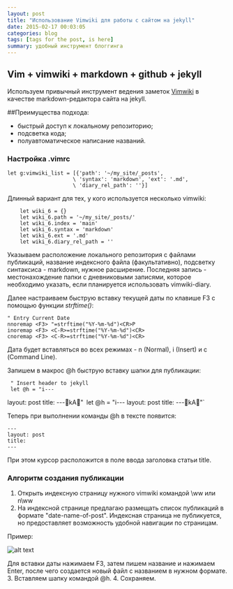 ```yaml
---
layout: post
title: "Использование Vimwiki для работы с сайтом на jekyll" 
date: 2015-02-17 00:03:05
categories: blog
tags: [tags for the post, is here]  
summary: удобный инструмент блоггинга 
---
```


## Vim + vimwiki + markdown + github + jekyll

Используем привычный инструмент ведения заметок [Vimwiki](http://www.vim.org/scripts/script.php?script_id=2226 "Vimwiki") в качестве markdown-редактора сайта на jekyll. 

##Преимущества подхода:

* быстрый доступ к локальному репозиторию;
* подсветка кода;
* полуавтоматическое написание названий.


### Настройка .vimrc

    let g:vimwiki_list = [{'path': '~/my_site/_posts',
                         \ 'syntax': 'markdown', 'ext': '.md',
                         \ 'diary_rel_path': ''}]

Длинный вариант для тех, у кого используется несколько vimwiki:

```
    let wiki_6 = {}
    let wiki_6.path = '~/my_site/_posts/'
    let wiki_6.index = 'main'
    let wiki_6.syntax = 'markdown'
    let wiki_6.ext = '.md'
    let wiki_6.diary_rel_path = ''
```

Указываем расположение локального репозитория с файлами публикаций, название индексного файла (факультативно), подсветку синтаксиса - markdown, нужное расширение. Последняя запись - местонахождение папки с дневниковыми записями, которое необходимо указать, если планируется использовать vimwiki-diary.

Далее настраиваем быструю вставку текущей даты по клавише F3 с помощью функции *strftime()*: 

```
" Entry Current Date
nnoremap <F3> "=strftime("%Y-%m-%d")<CR>P
inoremap <F3> <C-R>=strftime("%Y-%m-%d")<CR>
cnoremap <F3> <C-R>=strftime("%Y-%m-%d")<CR>
```

Дата будет вставляться во всех режимах - n (Normal), i (Insert) и с (Command Line).

Запишем в макрос @h быструю вставку шапки для публикации:

     " Insert header to jekyll
     let @h = "i---layout: posttitle: ---kA"` `let @h = "i---layout: posttitle: ---kA"`

Теперь при выполнении команды @h в тексте появится:

```
---
layout: post
title: 
---
```
При этом курсор расположится в поле ввода заголовка статьи title.

### Алгоритм создания публикации

1. Открыть индексную страницу нужного vimwiki командой \ww или n\ww 
2. На индексной странице предлагаю размещать список публикаций в формате "date-name-of-post". Индексная страница не публикуется, но предоставляет возможность удобной навигации по страницам.

Пример:

![alt text](/img/vw.png)

Для вставки даты нажимаем F3, затем пишем название и нажимаем Enter, после чего создается новый файл с названием в нужном формате.
3. Вставляем шапку командой @h.
4. Сохраняем.



